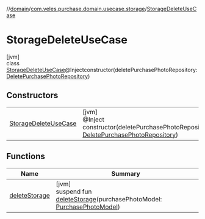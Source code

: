 //[domain](../../../index.md)/[com.veles.purchase.domain.usecase.storage](../index.md)/[StorageDeleteUseCase](index.md)

# StorageDeleteUseCase

[jvm]\
class [StorageDeleteUseCase](index.md)@Injectconstructor(deletePurchasePhotoRepository: [DeletePurchasePhotoRepository](../../com.veles.purchase.domain.repository.storage/-delete-purchase-photo-repository/index.md))

## Constructors

| | |
|---|---|
| [StorageDeleteUseCase](-storage-delete-use-case.md) | [jvm]<br>@Inject<br>constructor(deletePurchasePhotoRepository: [DeletePurchasePhotoRepository](../../com.veles.purchase.domain.repository.storage/-delete-purchase-photo-repository/index.md)) |

## Functions

| Name | Summary |
|---|---|
| [deleteStorage](delete-storage.md) | [jvm]<br>suspend fun [deleteStorage](delete-storage.md)(purchasePhotoModel: [PurchasePhotoModel](../../com.veles.purchase.domain.model.purchase/-purchase-photo-model/index.md)) |
